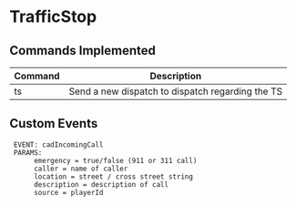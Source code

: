 # TrafficStop

## Commands Implemented

| Command | Description                                               |
|---------|-----------------------------------------------------------|
| ts      | Send a new dispatch to dispatch regarding the TS          |


## Custom Events

```
 EVENT: cadIncomingCall
 PARAMS:
      emergency = true/false (911 or 311 call)
      caller = name of caller
      location = street / cross street string
      description = description of call
      source = playerId
```